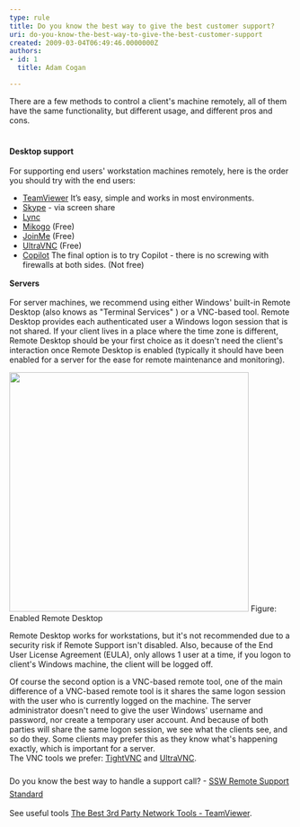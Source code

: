 ```yaml
---
type: rule
title: Do you know the best way to give the best customer support?
uri: do-you-know-the-best-way-to-give-the-best-customer-support
created: 2009-03-04T06:49:46.0000000Z
authors:
- id: 1
  title: Adam Cogan

---
```




<span class='intro'> There are a few methods to control a client's machine remotely, all of them have the same functionality, but different usage, and different pros and cons. 
 </span>


  <p><strong style="line-height&#58;1.6;"><br>Desktop support</strong><br></p><p>For supporting end users' workstation machines remotely, here is the order you should try with the end users&#58;</p><ul><li><a shape="rect" href="http&#58;//www.ssw.com.au/ssw/Standards/Support/RemoteSupportViaTeamViewer.aspx">TeamViewer</a>&#160;It’s easy, simple and works in most environments.&#160;</li><li><a href="http&#58;//www.skype.com/">Skype​</a>&#160;- via screen&#160;share&#160;</li><li><a href="http&#58;//products.office.com/en/lync/lync">Lync</a></li><li><a href="https&#58;//www.mikogo.com/">Mikogo</a>&#160;(Free)</li><li><a href="https&#58;//www.join.me/">JoinMe</a>&#160;(Free)</li><li><a shape="rect" href="http&#58;//www.ssw.com.au/ssw/Standards/Support/RemoteSupportViaUltraVNC.aspx">UltraVNC</a>&#160;(Free)</li><li><a shape="rect" href="http&#58;//www.ssw.com.au/ssw/Standards/Support/RemoteSupportViaCopilot.aspx">Copilot</a>&#160;The final option is to try Copilot - there is no screwing with firewalls at both sides. (Not free)​​</li></ul><p><strong style="line-height&#58;1.6;">Servers</strong><br></p>
<p>For server machines, we recommend using either Windows' built-in Remote Desktop (also knows as &quot;Terminal Services&quot; ) or a VNC-based tool. Remote Desktop provides each authenticated user a Windows logon session that is not shared.&#160;If your client lives in a place where the time zone is different, Remote Desktop should be your first choice as it doesn't need the client's interaction once Remote Desktop is enabled (typically it should have been enabled for a server for the ease for remote maintenance and monitoring). </p>
<img class="ms-rteCustom-ImageArea" alt=" " src="/Management/RulesToSuccessfulProjects/SiteAssets/Pages/RemoteSupport/remoteconnection.png" border="0" style="width&#58;426px;" /> <span class="ms-rteCustom-FigureNormal">Figure&#58; Enabled Remote Desktop </span>
<p>Remote Desktop works for workstations, but it's not recommended due to a security risk if Remote Support isn't disabled. Also, because of the End User License Agreement (EULA), only allows 1 user at a time, if you logon to client's Windows machine, the client will be logged off. </p>
<p>Of course the second option is a VNC-based remote tool, one of the main difference of a&#160;VNC-based remote tool is it shares the same logon session with the user who is currently logged on the machine. The server administrator doesn't need to give the user&#160;Windows' username and password, nor create a temporary user account. And because of both parties will share the same logon session, we see what the clients see, and so do they. Some clients may prefer this as they know what's happening exactly, which is important for a server. <br>
The VNC tools we prefer&#58; <a shape="rect" href="http&#58;//www.ssw.com.au/ssw/Redirect/tightvnc.htm" class="newWindow" target="_blank">TightVNC</a> and <a shape="rect" href="http&#58;//www.ssw.com.au/ssw/Redirect/ultravnc.htm" class="newWindow" target="_blank">UltraVNC</a>.<br><span style="line-height&#58;1.6;"><br>Do you know t</span><span style="line-height&#58;1.6;">he best way to handle a support call?</span><span style="line-height&#58;1.6;"> -&#160;​</span><a shape="rect" href="http&#58;//www.ssw.com.au/ssw/Standards/Support/RemoteSupportSampleScript.aspx" style="line-height&#58;1.6;">SSW Remote Support Standard</a></p>
<p>See useful tools <a shape="rect" href="http&#58;//www.ssw.com.au/ssw/Standards/DeveloperGeneral/networkTools.aspx#TeamViewer">The Best 3rd Party Network Tools - TeamViewer</a>.</p>



